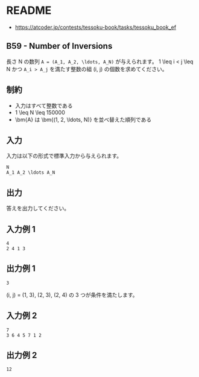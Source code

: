 # README
- <https://atcoder.jp/contests/tessoku-book/tasks/tessoku_book_ef>
## B59 - Number of Inversions
長さ N の数列 `A = (A_1, A_2, \ldots, A_N)` が与えられます。
1 \leq i < j \leq N かつ `A_i > A_j` を満たす整数の組 (i, j) の個数を求めてください。
## 制約
* 入力はすべて整数である
* 1 \leq N \leq 150000
* \bm{A} は \bm{(1, 2, \ldots, N)} を並べ替えた順列である
## 入力
入力は以下の形式で標準入力から与えられます。

```
N
A_1 A_2 \ldots A_N
```
## 出力
答えを出力してください。
## 入力例 1
```
4
2 4 1 3
```
## 出力例 1
```
3
```

(i, j) = (1, 3), (2, 3), (2, 4) の 3 つが条件を満たします。
## 入力例 2
```
7
3 6 4 5 7 1 2
```
## 出力例 2
```
12
```
